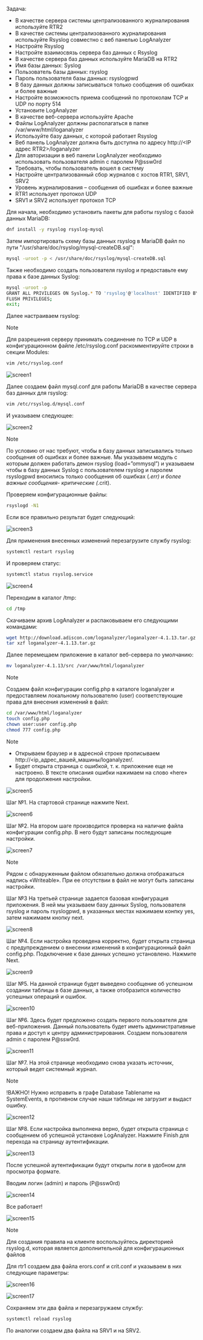 Задача:
 - В качестве сервера системы централизованного журналирования используйте RTR2
 - В качестве системы централизованного журналирования используйте Rsyslog совместно с веб панелью LogAnalyzer
 - Настройте Rsyslog
 - Настройте взаимосвязь сервера баз данных с Rsyslog
 - В качестве сервера баз данных используйте MariaDB на RTR2
 - Имя базы данных: Syslog
 - Пользователь базы данных: rsyslog
 - Пароль пользователя базы данных: rsyslogpwd
 - В базу данных должны записываться только сообщения об ошибках и более важные
 - Настройте возможность приема сообщений по протоколам TCP и UDP по порту 514
 - Установите LogAnalyzer
 - В качестве веб-сервера используйте Apache
 - Файлы LogAnalyzer должны располагаться в папке /var/www/html/loganalyzer
 - Используйте базу данных, с которой работает Rsyslog
 - Веб панель LogAnalyzer должна быть доступна по адресу http://<IP адрес RTR2>/loganalyzer
 - Для авторизации в веб панели LogAnalyzer необходимо использовать пользователя admin с паролем P@ssw0rd
 - Требовать, чтобы пользователь вошел в систему
 - Настройте централизованный сбор журналов с хостов RTR1, SRV1, SRV2
 - Уровень журналирования – сообщения об ошибках и более важные
 - RTR1 использует протокол UDP
 - SRV1 и SRV2 использует протокол TCP


Для начала, необходимо установить пакеты для работы rsyslog с базой данных MariaDB:

```bash
dnf install -y rsyslog rsyslog-mysql
```

Затем импортировать схему базы данных rsyslog в MariaDB файл по пути "/usr/share/doc/rsyslog/mysql-createDB.sql":

```bash
mysql -uroot -p < /usr/share/doc/rsyslog/mysql-createDB.sql
```

Также необходимо создать пользователя rsyslog и предоставьте ему права к базе данных Syslog:

```bash
mysql -uroot -p
GRANT ALL PRIVILEGES ON Syslog.* TO 'rsyslog'@'localhost' IDENTIFIED BY 'rsyslogpwd';
FLUSH PRIVILEGES;
exit;
```

Далее настраиваем rsyslog:

>[!NOTE]
>Для разрешения серверу принимать соединение по TCP и UDP в конфигурационном файле /etc/rsyslog.conf раскомментируйте строки в секции Modules:

```bash
vim /etc/rsyslog.conf 
```

![screen1](https://github.com/zurabchiks/SPb-RCH2024/blob/main/RedOS/Pic/44.png)

Далее создаем файл mysql.conf для работы MariaDB в качестве сервера баз данных для rsyslog:

```bash
vim /etc/rsyslog.d/mysql.conf
```

И указываем следующее:

![screen2](https://github.com/zurabchiks/SPb-RCH2024/blob/main/RedOS/Pic/45.png)

>[!NOTE]
>По условию от нас требуют, чтобы в базу данных записывались только сообщения об ошибках и более важные. Мы указываем модуль с которым должен работать демон rsyslog (load=”ommysql”) и указываем чтобы в базу данных Syslog с пользователем rsyslog и паролем rsyslogpwd вносились только сообщения об ошибках (*.err) и более важные сообщения- критические (*.crit).

Проверяем конфигурационные файлы:

```bash
rsyslogd -N1
```

Если все правильно результат будет следующий:

![screen3](https://github.com/zurabchiks/SPb-RCH2024/blob/main/RedOS/Pic/46.png)

Для применения внесенных изменений перезагрузите службу rsyslog:

```bash
systemctl restart rsyslog
```

И проверяем статус:

```bash
systemctl status rsyslog.service
```

![screen4](https://github.com/zurabchiks/SPb-RCH2024/blob/main/RedOS/Pic/47.png)

Переходим в каталог /tmp:

```bash
cd /tmp
```

Скачиваем архив LogAnalyzer и распаковываем его следующими командами:

```bash
wget http://download.adiscon.com/loganalyzer/loganalyzer-4.1.13.tar.gz
tar xzf loganalyzer-4.1.13.tar.gz
```

Далее перемещаем приложение в каталог веб-сервера по умолчанию:

```bash
mv loganalyzer-4.1.13/src /var/www/html/loganalyzer
```

>[!NOTE]
>Создаем файл конфигурации config.php в каталоге loganalyzer и предоставляем локальному пользователю (user) соответствующие права для внесения изменений в файл:

```bash
cd /var/www/html/loganalyzer
touch config.php
chown user:user config.php
chmod 777 config.php
```

>[!NOTE]
> - Открываем браузер и в адресной строке прописываем http://<ip_адрес_вашей_машины/loganalyzer/. 
> - Будет открыта страница с ошибкой, т. к. приложение еще не настроено. В тексте описания ошибки нажимаем на слово «here» для продолжения настройки.

![screen5](https://github.com/zurabchiks/SPb-RCH2024/blob/main/RedOS/Pic/48.png)

Шаг №1. На стартовой странице нажмите Next.

![screen6](https://github.com/zurabchiks/SPb-RCH2024/blob/main/RedOS/Pic/49.png)

Шаг №2. На втором шаге производится проверка на наличие файла конфигурации config.php. В него будут записаны последующие настройки. 

![screen7](https://github.com/zurabchiks/SPb-RCH2024/blob/main/RedOS/Pic/50.png)

>[!NOTE]
>Рядом с обнаруженным файлом обязательно должна отображаться надпись «Writeable». При ее отсутствии в файл не могут быть записаны настройки.

Шаг №3 На третьей странице задается базовая конфигурация приложения. В ней мы указываем базу данных Syslog, пользователя rsyslog и пароль rsyslogpwd, в указанных местах нажимаем конпку yes, затем нажимаем кнопку next.

![screen8](https://github.com/zurabchiks/SPb-RCH2024/blob/main/RedOS/Pic/51.png)

Шаг №4. Если настройка проведена корректно, будет открыта страница с предупреждением о внесении изменений в конфигурационный файл config.php. Подключение к базе данных успешно установлено. Нажмите Next.

![screen9](https://github.com/zurabchiks/SPb-RCH2024/blob/main/RedOS/Pic/52.png)

Шаг №5. На данной странице будет выведено сообщение об успешном создании таблицы в базе данных, а также отобразится количество успешных операций и ошибок.

![screen10](https://github.com/zurabchiks/SPb-RCH2024/blob/main/RedOS/Pic/53.png)

Шаг №6. Здесь будет предложено создать первого пользователя для веб-приложения. Данный пользователь будет иметь административные права и доступ к центру администрирования. Создаем пользователя admin с паролем P@ssw0rd.

![screen11](https://github.com/zurabchiks/SPb-RCH2024/blob/main/RedOS/Pic/54.png)

Шаг №7. На этой странице необходимо снова указать источник, который ведет системный журнал.

>[!NOTE]
>!ВАЖНО! Нужно исправить в графе Database Tablename на SystemEvents, в противном случае наши таблицы не загрузит и выдаст ошибку.

![screen12](https://github.com/zurabchiks/SPb-RCH2024/blob/main/RedOS/Pic/55.png)

Шаг №8. Если настройка выполнена верно, будет открыта страница с сообщением об успешной установке LogAnalyzer. Нажмите Finish для перехода на страницу аутентификации.

![screen13](https://github.com/zurabchiks/SPb-RCH2024/blob/main/RedOS/Pic/56.png)

После успешной аутентификации будут открыты логи в удобном для просмотра формате.

Вводим логин (admin) и пароль (P@ssw0rd) 

![screen14](https://github.com/zurabchiks/SPb-RCH2024/blob/main/RedOS/Pic/57.png)

Все работает!

![screen15](https://github.com/zurabchiks/SPb-RCH2024/blob/main/RedOS/Pic/58.png)

>[!NOTE]
>Для создания правила на клиенте воспользуйтесь директорией rsyslog.d, которая является дополнительной для конфигурационных файлов

Для rtr1 создаем два файла erors.conf и crit.conf и указываем в них следующие параметры:

![screen16](https://github.com/zurabchiks/SPb-RCH2024/blob/main/RedOS/Pic/59.png)

![screen17](https://github.com/zurabchiks/SPb-RCH2024/blob/main/RedOS/Pic/60.png)

Сохраняем эти два файла и перезагружаем службу:

```bash
systemctl reload rsyslog 
```

По аналогии создаем два файла на SRV1 и на SRV2.